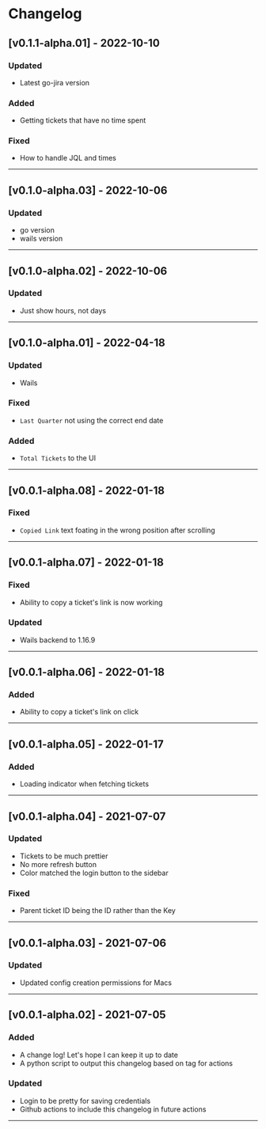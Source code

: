 # Changelog

## [v0.1.1-alpha.01] - 2022-10-10

### Updated

- Latest go-jira version

### Added

- Getting tickets that have no time spent

### Fixed

- How to handle JQL and times

---

## [v0.1.0-alpha.03] - 2022-10-06

### Updated

- go version
- wails version

---

## [v0.1.0-alpha.02] - 2022-10-06

### Updated

- Just show hours, not days

---

## [v0.1.0-alpha.01] - 2022-04-18

### Updated

- Wails

### Fixed

- `Last Quarter` not using the correct end date

### Added

- `Total Tickets` to the UI

---

## [v0.0.1-alpha.08] - 2022-01-18

### Fixed

- `Copied Link` text foating in the wrong position after scrolling

---

## [v0.0.1-alpha.07] - 2022-01-18

### Fixed

- Ability to copy a ticket's link is now working

### Updated

- Wails backend to 1.16.9

---

## [v0.0.1-alpha.06] - 2022-01-18

### Added

- Ability to copy a ticket's link on click

---

## [v0.0.1-alpha.05] - 2022-01-17

### Added

- Loading indicator when fetching tickets

---

## [v0.0.1-alpha.04] - 2021-07-07

### Updated

- Tickets to be much prettier
- No more refresh button
- Color matched the login button to the sidebar

### Fixed

- Parent ticket ID being the ID rather than the Key

---

## [v0.0.1-alpha.03] - 2021-07-06

### Updated

- Updated config creation permissions for Macs

---

## [v0.0.1-alpha.02] - 2021-07-05

### Added

- A change log! Let's hope I can keep it up to date
- A python script to output this changelog based on tag for actions

### Updated

- Login to be pretty for saving credentials
- Github actions to include this changelog in future actions

---
